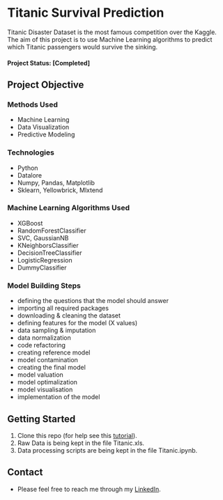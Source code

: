 
# Titanic Survival Prediction

Titanic Disaster Dataset is the most famous competition over the Kaggle. The aim of this project is to use Machine Learning algorithms to predict which Titanic passengers would survive the sinking.

#### Project Status: [Completed]

## Project Objective

### Methods Used
* Machine Learning
* Data Visualization
* Predictive Modeling

### Technologies
* Python
* Datalore
* Numpy, Pandas, Matplotlib
* Sklearn, Yellowbrick, Mlxtend

### Machine Learning Algorithms Used
* XGBoost
* RandomForestClassifier
* SVC, GaussianNB
* KNeighborsClassifier
* DecisionTreeClassifier
* LogisticRegression
* DummyClassifier

### Model Building Steps
* defining the questions that the model should answer
* importing all required packages 
* downloading & cleaning the dataset
* defining features for the model (X values)
* data sampling & imputation
* data normalization
* code refactoring
* creating reference model
* model contamination
* creating the final model
* model valuation
* model optimalization
* model visualisation
* implementation of the model

## Getting Started

1. Clone this repo (for help see this [tutorial](https://help.github.com/articles/cloning-a-repository/)).
2. Raw Data is being kept in the file Titanic.xls.    
3. Data processing scripts are being kept in the file Titanic.ipynb.

## Contact
* Please feel free to reach me through my [LinkedIn](http://linkedin.com/in/dominikdawiec/).  


